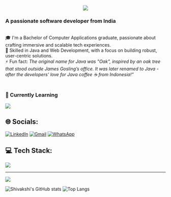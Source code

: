 
<h1 align="center">
    <img src="https://readme-typing-svg.herokuapp.com/?font=Righteous&size=35&center=true&vCenter=true&width=700&height=90&duration=4000&lines=Hi+There!+👋;+I'm+Shivakshi+Rawat!;" />
</h1>
<h3>A passionate software developer from India</h3>

<br/>

<div>
  🎓 I'm a Bachelor of Computer Applications graduate, passionate about crafting immersive and scalable tech experiences.<br/>
  🔭 Skilled in Java and Web Development, with a focus on building robust, user-centric solutions.<br/>
  ⚡ Fun fact: <em> The original name for Java was "Oak", inspired by an oak tree that stood outside James Gosling’s office.
It was later renamed to Java - after the developers' love for Java coffee ☕ from Indonesia!”</em>
</div>
<br/>

### 🌱 Currently Learning

<div align="left">
  <img src="https://skillicons.dev/icons?i=spring,git,hibernate" />
</div>



## 🌐 Socials:
[![LinkedIn](https://img.shields.io/badge/LinkedIn-%230077B5.svg?logo=linkedin&logoColor=white)](https://www.linkedin.com/in/shivakshi-rawat-219794278/)  [![Gmail](https://img.shields.io/badge/Gmail-D14836?logo=gmail&logoColor=white)](mailto:shivakshirawat22@gmail.com)  [![WhatsApp](https://img.shields.io/badge/WhatsApp-25D366?logo=whatsapp&logoColor=white)](https://wa.me/7252801997)



## 💻 Tech Stack:

<div>
    <img src="https://skillicons.dev/icons?i=c,cs,java,spring,python,html,css,git,github,mysql" />
</div>



---
[![](https://visitcount.itsvg.in/api?id=Shivakshi28&icon=0&color=0)](https://visitcount.itsvg.in)

![Shivakshi's GitHub stats](https://github-readme-stats.vercel.app/api?username=Shivakshi28&show_icons=true&theme=github_dark)
![Top Langs](https://github-readme-stats.vercel.app/api/top-langs/?username=Shivakshi28&layout=compact&theme=github_dark)


<!-- Proudly created with GPRM ( https://gprm.itsvg.in ) -->
